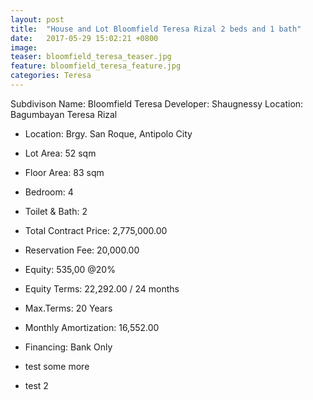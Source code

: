 ```yaml
---
layout: post
title:  "House and Lot Bloomfield Teresa Rizal 2 beds and 1 bath"
date:   2017-05-29 15:02:21 +0800
image:
teaser: bloomfield_teresa_teaser.jpg
feature: bloomfield_teresa_feature.jpg
categories: Teresa
---
```



Subdivison Name: Bloomfield Teresa
Developer: Shaugnessy
Location: Bagumbayan Teresa Rizal

- Location: Brgy. San Roque, Antipolo City
- Lot Area: 52 sqm
- Floor Area: 83 sqm
- Bedroom: 4
- Toilet & Bath: 2

- Total Contract Price: 2,775,000.00
- Reservation Fee: 20,000.00
- Equity: 535,00 @20%
- Equity Terms: 22,292.00 / 24 months
- Max.Terms: 20 Years
- Monthly Amortization: 16,552.00
- Financing: Bank Only
- test some more
- test 2

